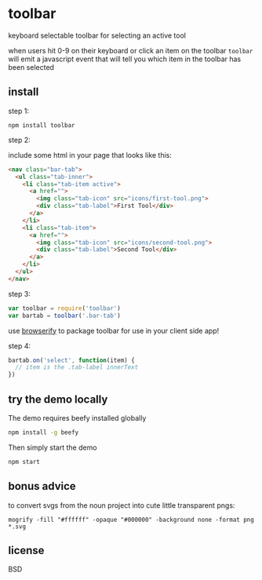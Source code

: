 # toolbar

keyboard selectable toolbar for selecting an active tool

when users hit 0-9 on their keyboard or click an item on the toolbar `toolbar` will emit a javascript event that will tell you which item in the toolbar has been selected

## install

step 1:

`npm install toolbar`

step 2: 

include some html in your page that looks like this:

```html
<nav class="bar-tab">
  <ul class="tab-inner">
    <li class="tab-item active">
      <a href="">
        <img class="tab-icon" src="icons/first-tool.png">
        <div class="tab-label">First Tool</div>
      </a>
    </li>
    <li class="tab-item">
      <a href="">
        <img class="tab-icon" src="icons/second-tool.png">
        <div class="tab-label">Second Tool</div>
      </a>
    </li>
  </ul>
</nav>
```

step 3:

```javascript
var toolbar = require('toolbar')
var bartab = toolbar('.bar-tab')
```

use [browserify](http://browserify.org/) to package toolbar for use in your client side app!

step 4:

```javascript
bartab.on('select', function(item) {
  // item is the .tab-label innerText
})
```

## try the demo locally

The demo requires beefy installed globally
```bash
npm install -g beefy
```

Then simply start the demo
```bash
npm start
```

## bonus advice

to convert svgs from the noun project into cute little transparent pngs:

`mogrify -fill "#ffffff" -opaque "#000000" -background none -format png *.svg`

## license

BSD